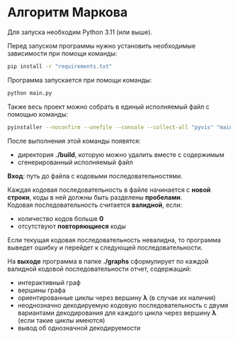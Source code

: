 # Алгоритм Маркова
Для запуска необходим Python 3.11 (или выше).

Перед запуском программы нужно установить необходимые зависимости при помощи команды:
```bash
pip install -r "requirements.txt"
```

Программа запускается при помощи команды:
```bash
python main.py
```

Также весь проект можно собрать в единый исполняемый файл с помощью команды:
```bash
pyinstaller --noconfirm --onefile --console --collect-all "pyvis" "main.py" --distpath "./" --specpath "./build"
```

После выполнения этой команды появятся:
- директория **./build**, которую можно удалить вместе с содержимым
- сгенерированный исполняемый файл

**Вход**: путь до файла с кодовыми последовательностями.

Каждая кодовая последовательность в файле начинается с **новой строки**, коды в ней должны быть разделены **пробелами**.  
Кодовая последовательность считается **валидной**, если:
- количество кодов больше **0**
- отсутствуют **повторяющиеся** коды

Если текущая кодовая последовательность невалидна, то программа выведет ошибку и перейдет к следующей последовательности.

На **выходе** программа в папке **./graphs** сформулирует по каждой валидной кодовой последовательности отчет, содержащий:
- интерактивный граф
- вершины графа
- ориентированные циклы через вершину **λ** (в случае их наличия)
- неоднозначно декодируемую кодовую последовательность с двумя вариантами декодирования для каждого цикла через вершину **λ** (если такие циклы имеются)
- вывод об однозначной декодируемости
